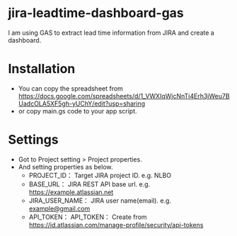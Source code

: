 # jira-leadtime-dashboard-gas
I am using GAS to extract lead time information from JIRA and create a dashboard.

# Installation

* You can copy the spreadsheet from https://docs.google.com/spreadsheets/d/1_VWXIqWjcNnTi4Erh3jWeu7BUadcOLA5XF5gh-yUChY/edit?usp=sharing
* or copy main.gs code to your app script.

# Settings

* Got to Project setting > Project properties.
* And setting properties as below.
  * PROJECT_ID： Target JIRA project ID. e.g. NLBO
  * BASE_URL： JIRA REST API base url. e.g. https://example.atlassian.net
  * JIRA_USER_NAME： JIRA user name(email). e.g. example@gmail.com
  * API_TOKEN： API_TOKEN： Create from https://id.atlassian.com/manage-profile/security/api-tokens
